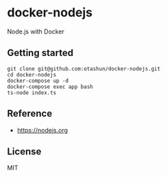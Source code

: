 # docker-nodejs
Node.js with Docker

## Getting started
```
git clone git@github.com:otashun/docker-nodejs.git
cd docker-nodejs
docker-compose up -d
docker-compose exec app bash
ts-node index.ts
```

## Reference
- https://nodejs.org

## License
MIT
